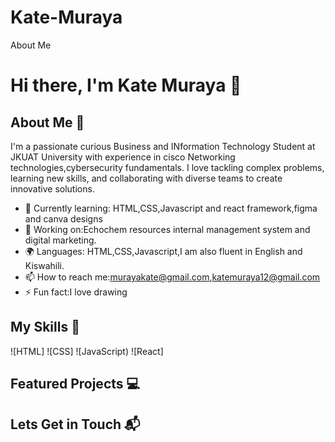 # Kate-Muraya
About Me
# Hi there, I'm Kate Muraya 👋

## About Me 🚀

I'm a passionate curious Business and INformation Technology Student at JKUAT University with experience in cisco Networking technologies,cybersecurity fundamentals. I love tackling complex problems, learning new skills, and collaborating with diverse teams to create innovative solutions.

- 🌱 Currently learning: HTML,CSS,Javascript and react framework,figma and canva designs
- 🔭 Working on:Echochem resources internal management system and  digital marketing.
- 🌍 Languages: HTML,CSS,Javascript,I am also fluent in English and Kiswahili.
- 📫 How to reach me:murayakate@gmail.com,katemuraya12@gmail.com
- ⚡ Fun fact:I love drawing 

## My Skills 🧠

![HTML]
![CSS]
![JavaScript)
![React]


## Featured Projects 💻


## Lets Get in Touch 📬


